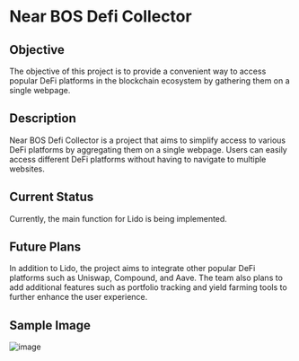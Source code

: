 # Near BOS Defi Collector

## Objective
The objective of this project is to provide a convenient way to access popular DeFi platforms in the blockchain ecosystem by gathering them on a single webpage.

## Description
Near BOS Defi Collector is a project that aims to simplify access to various DeFi platforms by aggregating them on a single webpage. Users can easily access different DeFi platforms without having to navigate to multiple websites.

## Current Status
Currently, the main function for Lido is being implemented.

## Future Plans
In addition to Lido, the project aims to integrate other popular DeFi platforms such as Uniswap, Compound, and Aave. The team also plans to add additional features such as portfolio tracking and yield farming tools to further enhance the user experience.

## Sample Image
![image](https://user-images.githubusercontent.com/64398993/235559952-eaf1de64-0f94-4f31-aa60-46f2b70e0f4f.png)

